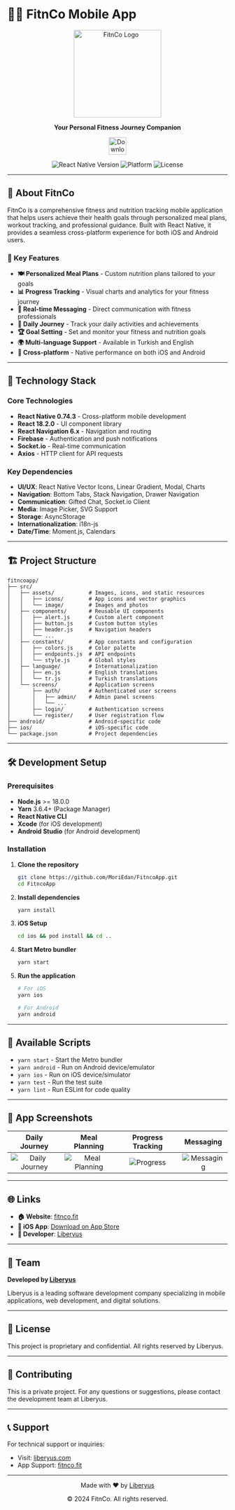 # 🏃‍♀️ FitnCo Mobile App

<div align="center">
  <img src="https://fitnco.fit/wp-content/uploads/2022/10/Fitn-Co-Logo-Animasyon-Final.gif" alt="FitnCo Logo" width="200"/>
  
  <p align="center">
    <strong>Your Personal Fitness Journey Companion</strong>
  </p>
  
  <p align="center">
    <a href="https://apps.apple.com/tr/app/fitn-co/id1456247444?l=tr">
      <img src="https://developer.apple.com/app-store/marketing/guidelines/images/badge-download-on-the-app-store.svg" alt="Download on the App Store" height="40">
    </a>
  </p>
  
  <p align="center">
    <img src="https://img.shields.io/badge/React%20Native-0.74.3-61DAFB?style=for-the-badge&logo=react&logoColor=white" alt="React Native Version">
    <img src="https://img.shields.io/badge/Platform-iOS%20%7C%20Android-lightgrey?style=for-the-badge" alt="Platform">
    <img src="https://img.shields.io/badge/License-Private-red?style=for-the-badge" alt="License">
  </p>
</div>

---

## 📱 About FitnCo

FitnCo is a comprehensive fitness and nutrition tracking mobile application that helps users achieve their health goals through personalized meal plans, workout tracking, and professional guidance. Built with React Native, it provides a seamless cross-platform experience for both iOS and Android users.

### 🌟 Key Features

- **🍽️ Personalized Meal Plans** - Custom nutrition plans tailored to your goals
- **📊 Progress Tracking** - Visual charts and analytics for your fitness journey
- **💬 Real-time Messaging** - Direct communication with fitness professionals
- **📅 Daily Journey** - Track your daily activities and achievements
- **🏆 Goal Setting** - Set and monitor your fitness and nutrition goals
- **🌍 Multi-language Support** - Available in Turkish and English
- **📱 Cross-platform** - Native performance on both iOS and Android

---

## 🚀 Technology Stack

### Core Technologies
- **React Native 0.74.3** - Cross-platform mobile development
- **React 18.2.0** - UI component library
- **React Navigation 6.x** - Navigation and routing
- **Firebase** - Authentication and push notifications
- **Socket.io** - Real-time communication
- **Axios** - HTTP client for API requests

### Key Dependencies
- **UI/UX**: React Native Vector Icons, Linear Gradient, Modal, Charts
- **Navigation**: Bottom Tabs, Stack Navigation, Drawer Navigation
- **Communication**: Gifted Chat, Socket.io Client
- **Media**: Image Picker, SVG Support
- **Storage**: AsyncStorage
- **Internationalization**: i18n-js
- **Date/Time**: Moment.js, Calendars

---

## 🏗️ Project Structure

```
fitncoapp/
├── src/
│   ├── assets/           # Images, icons, and static resources
│   │   ├── icons/        # App icons and vector graphics
│   │   └── image/        # Images and photos
│   ├── components/       # Reusable UI components
│   │   ├── alert.js      # Custom alert component
│   │   ├── button.js     # Custom button styles
│   │   ├── header.js     # Navigation headers
│   │   └── ...
│   ├── constants/        # App constants and configuration
│   │   ├── colors.js     # Color palette
│   │   ├── endpoints.js  # API endpoints
│   │   └── style.js      # Global styles
│   ├── language/         # Internationalization
│   │   ├── en.js         # English translations
│   │   └── tr.js         # Turkish translations
│   └── screens/          # Application screens
│       ├── auth/         # Authenticated user screens
│       │   ├── admin/    # Admin panel screens
│       │   └── ...
│       ├── login/        # Authentication screens
│       └── register/     # User registration flow
├── android/              # Android-specific code
├── ios/                  # iOS-specific code
└── package.json          # Project dependencies
```

---

## 🛠️ Development Setup

### Prerequisites

- **Node.js** >= 18.0.0
- **Yarn** 3.6.4+ (Package Manager)
- **React Native CLI**
- **Xcode** (for iOS development)
- **Android Studio** (for Android development)

### Installation

1. **Clone the repository**
   ```bash
   git clone https://github.com/MoriEdan/FitncoApp.git
   cd FitncoApp
   ```

2. **Install dependencies**
   ```bash
   yarn install
   ```

3. **iOS Setup**
   ```bash
   cd ios && pod install && cd ..
   ```

4. **Start Metro bundler**
   ```bash
   yarn start
   ```

5. **Run the application**
   ```bash
   # For iOS
   yarn ios
   
   # For Android
   yarn android
   ```

---

## 📱 Available Scripts

- `yarn start` - Start the Metro bundler
- `yarn android` - Run on Android device/emulator
- `yarn ios` - Run on iOS device/simulator
- `yarn test` - Run the test suite
- `yarn lint` - Run ESLint for code quality

---

## 🎨 App Screenshots

| Daily Journey | Meal Planning | Progress Tracking | Messaging |
|:---:|:---:|:---:|:---:|
| ![Daily Journey](https://via.placeholder.com/200x400/FF6B6B/FFFFFF?text=Daily+Journey) | ![Meal Planning](https://via.placeholder.com/200x400/4ECDC4/FFFFFF?text=Meal+Planning) | ![Progress](https://via.placeholder.com/200x400/45B7D1/FFFFFF?text=Progress) | ![Messaging](https://via.placeholder.com/200x400/96CEB4/FFFFFF?text=Messaging) |

---

## 🌐 Links

- **🏠 Website**: [fitnco.fit](https://fitnco.fit/)
- **📱 iOS App**: [Download on App Store](https://apps.apple.com/tr/app/fitn-co/id1456247444?l=tr)
- **🏢 Developer**: [Liberyus](https://www.liberyus.com/)

---

## 👥 Team

**Developed by [Liberyus](https://www.liberyus.com/)**

Liberyus is a leading software development company specializing in mobile applications, web development, and digital solutions.

---

## 📄 License

This project is proprietary and confidential. All rights reserved by Liberyus.

---

## 🤝 Contributing

This is a private project. For any questions or suggestions, please contact the development team at Liberyus.

---

## 📞 Support

For technical support or inquiries:
- Visit: [liberyus.com](https://www.liberyus.com/)
- App Support: [fitnco.fit](https://fitnco.fit/)

---

<div align="center">
  <p>Made with ❤️ by <a href="https://www.liberyus.com/">Liberyus</a></p>
  <p>© 2024 FitnCo. All rights reserved.</p>
</div>

